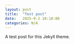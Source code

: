 ```yaml
---
layout: post
title:  "Test post"
date:   2025-9-2 10:18:00
categories: N/A
---
```


A test post for this Jekyll theme.